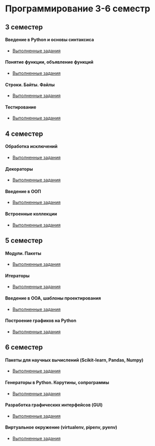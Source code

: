 # Программирование 3-6 семестр
## 3 семестер 
#### Введение в Python и основы синтаксиса
+ [Выполненные задания](https://github.com/MozartArthur/Programming-3-4-5-6/tree/master/%D0%A2%D0%B5%D0%BC%D0%B0%201.%D0%92%D0%B2%D0%B5%D0%B4%D0%B5%D0%BD%D0%B8%D0%B5%20%D0%B2%20Python%20%D0%B8%20%D0%BE%D1%81%D0%BD%D0%BE%D0%B2%D1%8B%20%D1%81%D0%B8%D0%BD%D1%82%D0%B0%D0%BA%D1%81%D0%B8%D1%81%D0%B0)
#### Понятие функции, объявление функций
+ [Выполненные задания](https://github.com/MozartArthur/Programming-3-4-5-6/tree/master/%D0%A2%D0%B5%D0%BC%D0%B0%202.%20%D0%9F%D0%BE%D0%BD%D1%8F%D1%82%D0%B8%D0%B5%20%D1%84%D1%83%D0%BD%D0%BA%D1%86%D0%B8%D0%B8%2C%20%D0%BE%D0%B1%D1%8A%D1%8F%D0%B2%D0%BB%D0%B5%D0%BD%D0%B8%D0%B5%20%D1%84%D1%83%D0%BD%D0%BA%D1%86%D0%B8%D0%B9)
#### Строки. Байты. Файлы
+ [Выполненные задания](https://github.com/MozartArthur/Programming-3-4-5-6/tree/master/%D0%A2%D0%B5%D0%BC%D0%B0%203.%20%D0%A1%D1%82%D1%80%D0%BE%D0%BA%D0%B8.%20%D0%91%D0%B0%D0%B9%D1%82%D1%8B.%20%D0%A4%D0%B0%D0%B9%D0%BB%D1%8B)
#### Тестирование
+ [Выполненные задания](https://github.com/MozartArthur/Programming-3-4-5-6/tree/master/%D0%A2%D0%B5%D0%BC%D0%B0%204.%20%D0%A2%D0%B5%D1%81%D1%82%D0%B8%D1%80%D0%BE%D0%B2%D0%B0%D0%BD%D0%B8%D0%B5)

## 4 семестер 
#### Обработка исключений
+ [Выполненные задания](https://github.com/MozartArthur/Programming-3-4-5-6/tree/master/%D0%A2%D0%B5%D0%BC%D0%B0%205.%20%D0%9E%D0%B1%D1%80%D0%B0%D0%B1%D0%BE%D1%82%D0%BA%D0%B0%20%D0%B8%D1%81%D0%BA%D0%BB%D1%8E%D1%87%D0%B5%D0%BD%D0%B8%D0%B9)
#### Декораторы
+ [Выполненные задания](https://github.com/MozartArthur/Programming-3-4-5-6/tree/master/%D0%A2%D0%B5%D0%BC%D0%B0%206.%20%D0%94%D0%B5%D0%BA%D0%BE%D1%80%D0%B0%D1%82%D0%BE%D1%80%D1%8B)
#### Введение в ООП
+ [Выполненные задания](https://github.com/MozartArthur/Programming-3-4-5-6/tree/master/%D0%A2%D0%B5%D0%BC%D0%B0%207.%20%D0%92%D0%B2%D0%B5%D0%B4%D0%B5%D0%BD%D0%B8%D0%B5%20%D0%B2%20%D0%9E%D0%9E%D0%9F)
#### Встроенные коллекции
+ [Выполненные задания](https://github.com/MozartArthur/Programming-3-4-5-6/tree/master/%D0%A2%D0%B5%D0%BC%D0%B0%208.%20%D0%92%D1%81%D1%82%D1%80%D0%BE%D0%B5%D0%BD%D0%BD%D1%8B%D0%B5%20%D0%BA%D0%BE%D0%BB%D0%BB%D0%B5%D0%BA%D1%86%D0%B8%D0%B8)

## 5 семестер 
#### Модули. Пакеты
+ [Выполненные задания](https://github.com/MozartArthur/Programming-3-4-5-6/tree/master/%D0%A2%D0%B5%D0%BC%D0%B0%209.%20%D0%9C%D0%BE%D0%B4%D1%83%D0%BB%D0%B8.%20%D0%9F%D0%B0%D0%BA%D0%B5%D1%82%D1%8B)
#### Итераторы
+ [Выполненные задания](https://github.com/MozartArthur/Programming-3-4-5-6/tree/master/%D0%A2%D0%B5%D0%BC%D0%B0%2010.%20%D0%98%D1%82%D0%B5%D1%80%D0%B0%D1%82%D0%BE%D1%80%D1%8B)
#### Введение в ООА, шаблоны проектирования
+ [Выполненные задания](https://github.com/MozartArthur/Programming-3-4-5-6/tree/master/%D0%A2%D0%B5%D0%BC%D0%B0%2011.%20%D0%92%D0%B2%D0%B5%D0%B4%D0%B5%D0%BD%D0%B8%D0%B5%20%D0%B2%20%D0%9E%D0%9E%D0%90)
#### Построение графиков на Python
+ [Выполненные задания](https://github.com/MozartArthur/Programming-3-4-5-6/tree/master/%D0%A2%D0%B5%D0%BC%D0%B0%2012.%20%D0%9F%D0%BE%D1%81%D1%82%D1%80%D0%BE%D0%B5%D0%BD%D0%B8%D0%B5%20%D0%B3%D1%80%D0%B0%D1%84%D0%B8%D0%BA%D0%BE%D0%B2)

## 6 семестер 
#### Пакеты для научных вычислений (Scikit-learn, Pandas, Numpy)
+ [Выполненные задания](https://github.com/MozartArthur/Programming-3-4-5-6/tree/master/%D0%A2%D0%B5%D0%BC%D0%B0%2013.%20%D0%9F%D0%B0%D0%BA%D0%B5%D1%82%D1%8B%20%D0%B4%D0%BB%D1%8F%20%D0%BD%D0%B0%D1%83%D1%87%D0%BD%D1%8B%D1%85%20%D0%B2%D1%8B%D1%87%D0%B8%D1%81%D0%BB%D0%B5%D0%BD%D0%B8%D0%B9%20(Scikit-learn%2C%20Pandas%2C%20Numpy))
#### Генераторы в Python. Корутины, сопрограммы
+ [Выполненные задания](https://github.com/MozartArthur/Programming-3-4-5-6/tree/master/%D0%A2%D0%B5%D0%BC%D0%B0%2014.%20%D0%93%D0%B5%D0%BD%D0%B5%D1%80%D0%B0%D1%82%D0%BE%D1%80%D1%8B%20%D0%B2%20Python.%20%D0%9A%D0%BE%D1%80%D1%83%D1%82%D0%B8%D0%BD%D1%8B%2C%20%D1%81%D0%BE%D0%BF%D1%80%D0%BE%D0%B3%D1%80%D0%B0%D0%BC%D0%BC%D1%8B)
#### Разработка графических интерфейсов (GUI)
+ [Выполненные задания](https://github.com/MozartArthur/Programming-3-4-5-6/tree/master/%D0%A2%D0%B5%D0%BC%D0%B0%2015.%20%D0%A0%D0%B0%D0%B7%D1%80%D0%B0%D0%B1%D0%BE%D1%82%D0%BA%D0%B0%20%D0%B3%D1%80%D0%B0%D1%84%D0%B8%D1%87%D0%B5%D1%81%D0%BA%D0%B8%D1%85%20%D0%B8%D0%BD%D1%82%D0%B5%D1%80%D1%84%D0%B5%D0%B9%D1%81%D0%BE%D0%B2%20(GUI))
#### Виртуальное окружение (virtualenv, pipenv, pyenv)
+ [Выполненные задания](https://github.com/MozartArthur/Programming-3-4-5-6/blob/master/%D0%98%D0%A1%D0%A01.md)

